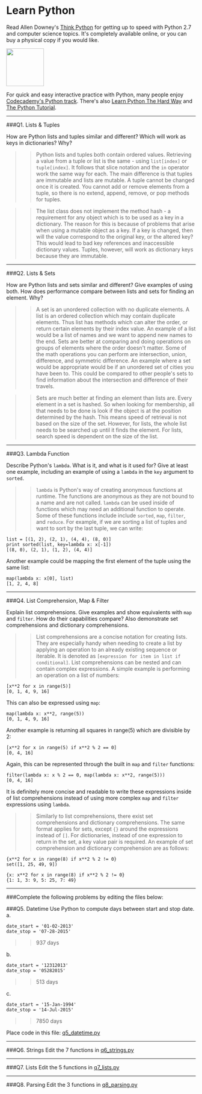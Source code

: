 # Learn Python

Read Allen Downey's [Think Python](http://www.greenteapress.com/thinkpython/) for getting up to speed with Python 2.7 and computer science topics. It's completely available online, or you can buy a physical copy if you would like.

<a href="http://www.greenteapress.com/thinkpython/"><img src="img/think_python.png" style="width: 100px;" target="_blank"></a>

For quick and easy interactive practice with Python, many people enjoy [Codecademy's Python track](http://www.codecademy.com/en/tracks/python). There's also [Learn Python The Hard Way](http://learnpythonthehardway.org/book/) and [The Python Tutorial](https://docs.python.org/2/tutorial/).

---

###Q1. Lists &amp; Tuples

How are Python lists and tuples similar and different? Which will work as keys in dictionaries? Why?

>> Python lists and tuples both contain ordered values. Retrieving a value from a tuple or list is the same - using `list[index]` or `tuple[index]`. It follows that slice notation and the `in` operator work the same way for each. The main difference is that tuples are immutable and lists are mutable. A tuple cannot be changed once it is created. You cannot add or remove elements from a tuple, so there is no extend, append, remove, or pop methods for tuples.

>> The list class does not implement the method hash - a requirement for any object which is to be used as a key in a dictionary. The reason for this is because of problems that arise when using a mutable object as a key. If a key is changed, then will the value correspond to the original key, or the altered key? This would lead to bad key references and inaccessible dictionary values. Tuples, however, will work as dictionary keys because they are immutable.

---

###Q2. Lists &amp; Sets

How are Python lists and sets similar and different? Give examples of using both. How does performance compare between lists and sets for finding an element. Why?

>> A set is an unordered collection with no duplicate elements. A list is an ordered collection which may contain duplicate elements. Thus list has methods which can alter the order, or return certain elements by their index value. An example of a list would be a list of names and we want to append new names to the end. Sets are better at comparing and doing operations on groups of elements where the order doesn't matter. Some of the math operations you can perform are intersection, union, difference, and symmetric difference. An example where a set would be appropriate would be if an unordered set of cities you have been to. This could be compared to other people's sets to find information about the intersection and difference of their travels.

>> Sets are much better at finding an element than lists are. Every element in a set is hashed. So when looking for membership, all that needs to be done is look if the object is at the position determined by the hash. This means speed of retrieval is not based on the size of the set. However, for lists, the whole list needs to be searched up until it finds the element. For lists, search speed is dependent on the size of the list.

---

###Q3. Lambda Function

Describe Python's `lambda`. What is it, and what is it used for? Give at least one example, including an example of using a `lambda` in the `key` argument to `sorted`.

>> `lambda` is Python's way of creating anonymous functions at runtime. The functions are anonymous as they are not bound to a name and are not called. `lambda` can be used inside of functions which may need an additional function to operate. Some of these functions include include `sorted`, `map`, `filter`, and `reduce`. For example, if we are sorting a list of tuples and want to sort by the last tuple, we can write:
```
list = [(1, 2), (2, 1), (4, 4), (8, 0)]
print sorted(list, key=lambda x: x[-1])
[(8, 0), (2, 1), (1, 2), (4, 4)]
```
Another example could be mapping the first element of the tuple using the same list:
```
map(lambda x: x[0], list)
[1, 2, 4, 8]
```
---

###Q4. List Comprehension, Map &amp; Filter

Explain list comprehensions. Give examples and show equivalents with `map` and `filter`. How do their capabilities compare? Also demonstrate set comprehensions and dictionary comprehensions.

>> List comprehensions are a concise notation for creating lists. They are especially handy when needing to create a list by applying an operation to an already existing sequence or iterable. It is denoted as `[expression for item in list if conditional]`. List comprehensions can be nested and can contain complex expressions. A simple example is performing an operation on a list of numbers:
```
[x**2 for x in range(5)]
[0, 1, 4, 9, 16]
```
This can also be expressed using `map`:
```
map(lambda x: x**2, range(5))
[0, 1, 4, 9, 16]
```
Another example is returning all squares in range(5) which are divisible by 2:
```
[x**2 for x in range(5) if x**2 % 2 == 0]
[0, 4, 16]
```
Again, this can be represented through the built in `map` and `filter` functions:
```
filter(lambda x: x % 2 == 0, map(lambda x: x**2, range(5)))
[0, 4, 16]
```
It is definitely more concise and readable to write these expressions inside of list comprehensions instead of using more complex `map` and `filter` expressions using `lambda`. 

>> Similarly to list comprehensions, there exist set comprehensions and dictionary comprehensions. The same format applies for sets, except `{}` around the expressions instead of `[]`. For dictionaries, instead of one expression to return in the set, a key value pair is required. An example of set comprehension and dictionary comprehension are as follows:
```
{x**2 for x in range(8) if x**2 % 2 != 0}
set([1, 25, 49, 9])
```
```
{x: x**2 for x in range(8) if x**2 % 2 != 0}
{1: 1, 3: 9, 5: 25, 7: 49}
```
---

###Complete the following problems by editing the files below:

###Q5. Datetime
Use Python to compute days between start and stop date.   
a.  

```
date_start = '01-02-2013'    
date_stop = '07-28-2015'
```

>> 937 days


b.  
```
date_start = '12312013'  
date_stop = '05282015'  
```

>> 513 days


c.  
```
date_start = '15-Jan-1994'      
date_stop = '14-Jul-2015'  
```

>> 7850 days

Place code in this file: [q5_datetime.py](python/q5_datetime.py)

---

###Q6. Strings
Edit the 7 functions in [q6_strings.py](python/q6_strings.py)

---

###Q7. Lists
Edit the 5 functions in [q7_lists.py](python/q7_lists.py)

---

###Q8. Parsing
Edit the 3 functions in [q8_parsing.py](python/q8_parsing.py)





